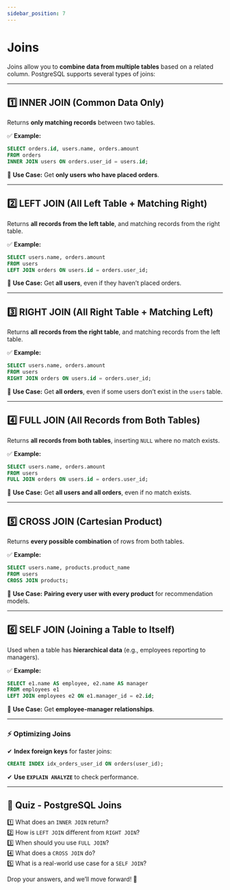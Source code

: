 ```yaml
---
sidebar_position: 7
---
```

# Joins
Joins allow you to **combine data from multiple tables** based on a related column. PostgreSQL supports several types of joins:  

---

## **1️⃣ INNER JOIN (Common Data Only)**
Returns **only matching records** between two tables.  

✅ **Example:**  
```sql
SELECT orders.id, users.name, orders.amount 
FROM orders 
INNER JOIN users ON orders.user_id = users.id;
```
🚀 **Use Case:** Get **only users who have placed orders**.  

---

## **2️⃣ LEFT JOIN (All Left Table + Matching Right)**
Returns **all records from the left table**, and matching records from the right table.  

✅ **Example:**  
```sql
SELECT users.name, orders.amount 
FROM users 
LEFT JOIN orders ON users.id = orders.user_id;
```
🚀 **Use Case:** Get **all users**, even if they haven’t placed orders.  

---

## **3️⃣ RIGHT JOIN (All Right Table + Matching Left)**
Returns **all records from the right table**, and matching records from the left table.  

✅ **Example:**  
```sql
SELECT users.name, orders.amount 
FROM users 
RIGHT JOIN orders ON users.id = orders.user_id;
```
🚀 **Use Case:** Get **all orders**, even if some users don’t exist in the `users` table.  

---

## **4️⃣ FULL JOIN (All Records from Both Tables)**
Returns **all records from both tables**, inserting `NULL` where no match exists.  

✅ **Example:**  
```sql
SELECT users.name, orders.amount 
FROM users 
FULL JOIN orders ON users.id = orders.user_id;
```
🚀 **Use Case:** Get **all users and all orders**, even if no match exists.  

---

## **5️⃣ CROSS JOIN (Cartesian Product)**
Returns **every possible combination** of rows from both tables.  

✅ **Example:**  
```sql
SELECT users.name, products.product_name 
FROM users 
CROSS JOIN products;
```
🚀 **Use Case:** **Pairing every user with every product** for recommendation models.  

---

## **6️⃣ SELF JOIN (Joining a Table to Itself)**
Used when a table has **hierarchical data** (e.g., employees reporting to managers).  

✅ **Example:**  
```sql
SELECT e1.name AS employee, e2.name AS manager 
FROM employees e1 
LEFT JOIN employees e2 ON e1.manager_id = e2.id;
```
🚀 **Use Case:** Get **employee-manager relationships**.  

---

### **⚡ Optimizing Joins**
✔ **Index foreign keys** for faster joins:  
```sql
CREATE INDEX idx_orders_user_id ON orders(user_id);
```  
✔ **Use `EXPLAIN ANALYZE`** to check performance.  

---

## **📝 Quiz - PostgreSQL Joins**
1️⃣ What does an `INNER JOIN` return?  
2️⃣ How is `LEFT JOIN` different from `RIGHT JOIN`?  
3️⃣ When should you use `FULL JOIN`?  
4️⃣ What does a `CROSS JOIN` do?  
5️⃣ What is a real-world use case for a `SELF JOIN`?  

Drop your answers, and we’ll move forward! 🚀